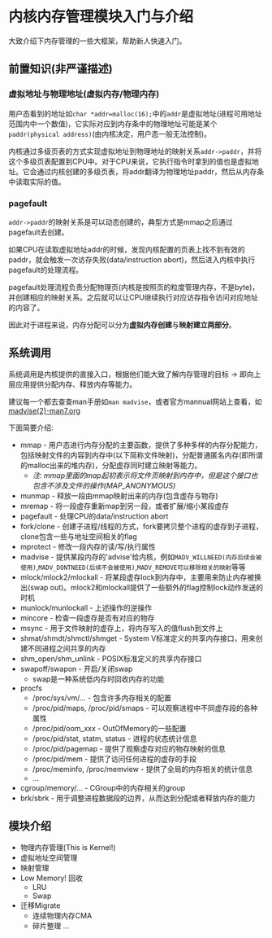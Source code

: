 
# 内核内存管理模块入门与介绍

大致介绍下内存管理的一些大框架，帮助新人快速入门。

## 前置知识(非严谨描述)

### 虚拟地址与物理地址(虚拟内存/物理内存)

用户态看到的地址如`char *addr=malloc(16);`中的`addr`是虚拟地址(进程可用地址范围内中一个数值)，它实际对应到内存条中的物理地址可能是某个`paddr(physical address)`(由内核决定，用户态一般无法控制)。

内核通过多级页表的方式实现虚拟地址到物理地址的映射关系`addr->paddr`，并将这个多级页表配置到CPU中。对于CPU来说，它执行指令时拿到的值也是虚拟地址。它会通过内核创建的多级页表，将addr翻译为物理地址paddr，然后从内存条中读取实际的值。

### pagefault

`addr->paddr`的映射关系是可以动态创建的，典型方式是mmap之后通过pagefault去创建。

如果CPU在读取虚拟地址addr的时候，发现内核配置的页表上找不到有效的paddr，就会触发一次访存失败(data/instruction abort)，然后进入内核中执行pagefault的处理流程。

pagefault处理流程负责分配物理页(内核是按照页的粒度管理内存，不是byte)，并创建相应的映射关系。之后就可以让CPU继续执行对应访存指令访问对应地址的内容了。

因此对于进程来说，内存分配可以分为**虚拟内存创建**与**映射建立两部分**。

## 系统调用

系统调用是内核提供的直接入口，根据他们能大致了解内存管理的目标 -> 即向上层应用提供分配内存、释放内存等能力。

建议每一个都去查查man手册如`man madvise`，或者官方mannual网站上查看，如[madvise(2)-man7.org](https://www.man7.org/linux/man-pages/man2/madvise.2.html)

下面简要介绍:

- mmap - 用户态进行内存分配的主要函数，提供了多种多样的内存分配能力，包括映射文件的内容到内存中(以下简称文件映射)，分配普通匿名内存(即所谓的malloc出来的堆内存)，分配虚存同时建立映射等能力。
	- *注: mmap里面的map起初表示将文件页映射到内存中，但是这个接口也包含不涉及文件的操作(MAP_ANONYMOUS)*
- munmap - 释放一段由mmap映射出来的内存(包含虚存与物存)
- mremap - 将一段虚存重新map到另一段，或者扩展/缩小某段虚存
- pagefault - 处理CPU的data/instruction abort
- fork/clone - 创建子进程/线程的方式，fork要拷贝整个进程的虚存到子进程，clone包含一些与地址空间相关的flag
- mprotect - 修改一段内存的读/写/执行属性
- madvise - 提供某段内存的'advise'给内核，例如`MADV_WILLNEED(内存后续会被使用)`,`MADV_DONTNEED(后续不会被使用)`,`MADV_REMOVE可以移除相关的映射`等等
- mlock/mlock2/mlockall - 将某段虚存lock到内存中，主要用来防止内存被换出(swap out)。mlock2和mlockall提供了一些额外的flag控制lock动作发送的时机
- munlock/munlockall - 上述操作的逆操作
- mincore - 检查一段虚存是否有对应的物存
- msync - 用于文件映射的虚存上，将内存写入的值flush到文件上
- shmat/shmdt/shmctl/shmget - System V标准定义的共享内存接口，用来创建不同进程之间共享的内存
- shm_open/shm_unlink - POSIX标准定义的共享内存接口
- swapoff/swapon - 开启/关闭swap
	- swap是一种系统低内存时回收内存的功能
- procfs
  - /proc/sys/vm/... - 包含许多内存相关的配置
  - /proc/pid/maps, /proc/pid/smaps - 可以观察进程中不同虚存段的各种属性
  - /proc/pid/oom_xxx - OutOfMemory的一些配置
  - /proc/pid/stat, statm, status - 进程的状态统计信息
  - /proc/pid/pagemap - 提供了观察虚存对应的物存映射的信息
  - /proc/pid/mem - 提供了访问任何进程的虚存的手段
  - /proc/meminfo, /proc/memview - 提供了全局的内存相关的统计信息
  - ...
- cgroup/memory/... - CGroup中的内存相关的group
- brk/sbrk - 用于调整进程数据段的边界，从而达到分配或者释放内存的能力

## 模块介绍

- 物理内存管理(This is Kernel!)
- 虚拟地址空间管理
- 映射管理
- Low Memory! 回收
	- LRU
	- Swap
- 迁移Migrate
	- 连续物理内存CMA
	- 碎片整理
...
